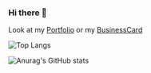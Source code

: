### Hi there 👋

Look at my [Portfolio](https://portfolio.russi.ovh/) or my [BusinessCard](https://businesscard.russi.ovh/)


![Top Langs](https://github-readme-stats.vercel.app/api/top-langs/?username=robertomanfreda&layout=compact&langs_count=10&count_private=true&show_icons=true&theme=chartreuse-dark)

![Anurag's GitHub stats](https://github-readme-stats.vercel.app/api?username=robertomanfreda&count_private=true&show_icons=true&theme=chartreuse-dark)

<!--
**pingmyheart/pingmyheart** is a ✨ _special_ ✨ repository because its `README.md` (this file) appears on your GitHub profile.

Here are some ideas to get you started:

- 🔭 I’m currently working on ...
- 🌱 I’m currently learning ...
- 👯 I’m looking to collaborate on ...
- 🤔 I’m looking for help with ...
- 💬 Ask me about ...
- 📫 How to reach me: ...
- 😄 Pronouns: ...
- ⚡ Fun fact: ...
-->
